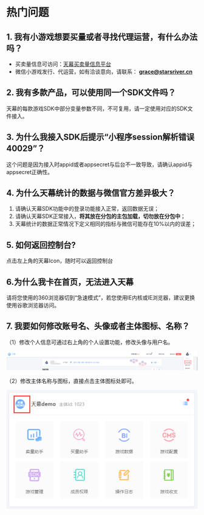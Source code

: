 # 热门问题

## 1. 我有小游戏想要买量或者寻找代理运营，有什么办法吗？

* 买卖量信息可访问：[天幕买卖量信息平台](https://www.skysriver.com/tianmu/admin/exchange)
* 微信小游戏发行、代运营，如有洽谈意向，请联系： **grace@starsriver.cn**

## 2. 我有多款产品，可以使用同一个SDK文件吗？

天幕的每款游戏SDK中部分变量参数不同，不可复用，请一定使用对应的SDK文件接入。

## 3. 为什么我接入SDK后提示“小程序session解析错误 40029”？

这个问题是因为接入时appid或者appsecret与后台不一致导致，请确认appid与appsecret正确性。

## 4. 为什么天幕统计的数据与微信官方差异极大？

1. 请确认天幕SDK功能中的登录功能接入正常，返回数据无误；
2. 请确认天幕SDK正常接入，**将其放在分包的主包加载，切勿放在分包中**；
3. 天幕统计的数据正常情况下定义相同的指标与微信可能存在10%以内的误差；

## 5. 如何返回控制台?

点击左上角的天幕Icon，随时可以返回控制台

## 6.为什么我卡在首页，无法进入天幕

请将您使用的360浏览器切到“急速模式”，若您使用IE内核或IE浏览器，建议更换使用谷歌浏览器访问。

## 7. 我要如何修改账号名、头像或者主体图标、名称？

（1）修改个人信息可通过右上角的个人设置功能，修改头像与用户名。

![](../.gitbook/assets/image%20%28295%29.png)

（2）修改主体名称与图标，直接点击主体图标处即可。

![](../.gitbook/assets/image%20%28302%29.png)



